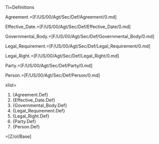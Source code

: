 Ti=Definitions

Agreement.=[F/US/00/Agt/Sec/Def/Agreement/0.md]

Effective_Date.=[F/US/00/Agt/Sec/Def/Effective_Date/0.md]

Governmental_Body.=[F/US/00/Agt/Sec/Def/Governmental_Body/0.md]

Legal_Requirement.=[F/US/00/Agt/Sec/Def/Legal_Requirement/0.md]

Legal_Right.=[F/US/00/Agt/Sec/Def/Legal_Right/0.md]

Party.=[F/US/00/Agt/Sec/Def/Party/0.md]

Person.=[F/US/00/Agt/Sec/Def/Person/0.md]

xlist=<ol><li>{Agreement.Def}<li>{Effective_Date.Def}<li>{Governmental_Body.Def}<li>{Legal_Requirement.Def}<li>{Legal_Right.Def}<li>{Party.Def}<li>{Person.Def}</ol>

=[Z/ol/Base]